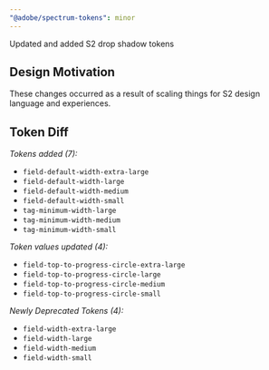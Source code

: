 ```yaml
---
"@adobe/spectrum-tokens": minor
---
```


Updated and added S2 drop shadow tokens

## Design Motivation

These changes occurred as a result of scaling things for S2 design language and experiences.

## Token Diff

_Tokens added (7):_

- `field-default-width-extra-large`
- `field-default-width-large`
- `field-default-width-medium`
- `field-default-width-small`
- `tag-minimum-width-large`
- `tag-minimum-width-medium`
- `tag-minimum-width-small`

_Token values updated (4):_

- `field-top-to-progress-circle-extra-large`
- `field-top-to-progress-circle-large`
- `field-top-to-progress-circle-medium`
- `field-top-to-progress-circle-small`

_Newly Deprecated Tokens (4):_

- `field-width-extra-large`
- `field-width-large`
- `field-width-medium`
- `field-width-small`
